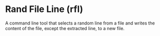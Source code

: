# Rand File Line (rfl)

A command line tool that selects a random line from a file and writes the content of the file, except the
extracted line, to a new file.